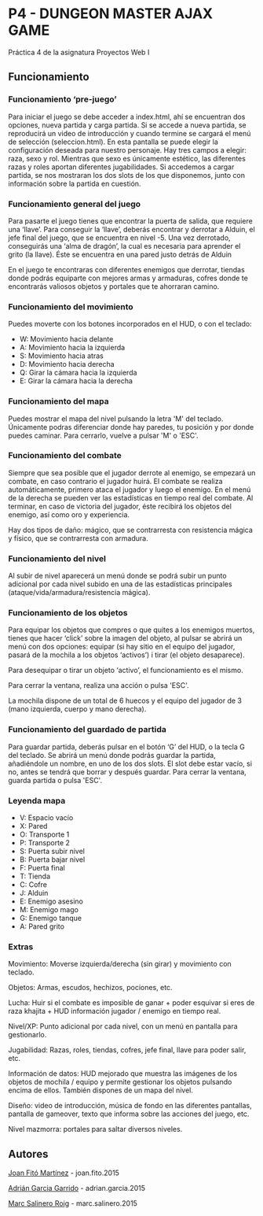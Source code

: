 # P4 - DUNGEON MASTER AJAX GAME

Práctica 4 de la asignatura Proyectos Web I

## Funcionamiento

### Funcionamiento ‘pre-juego’

Para iniciar el juego se debe acceder a index.html, ahí se encuentran dos opciones, nueva partida y carga partida.
Si se accede a nueva partida, se reproducirá un video de introducción y cuando termine se cargará el menú de selección (seleccion.html).
En esta pantalla se puede elegir la configuración deseada para nuestro personaje. Hay tres campos a elegir: raza, sexo y rol. Mientras que sexo es únicamente estético, las diferentes razas y roles aportan diferentes jugabilidades.
Si accedemos a cargar partida, se nos mostraran los dos slots de los que disponemos, junto con información sobre la partida en cuestión.

### Funcionamiento general del juego

Para pasarte el juego tienes que encontrar la puerta de salida, que requiere una ‘llave’. Para conseguir la ‘llave’, deberás encontrar y derrotar a Alduin, el jefe final del juego, que se encuentra en nivel -5.
Una vez derrotado, conseguirás una ‘alma de dragón’, la cual es necesaria para aprender el grito (la llave). Éste se encuentra en una pared justo detrás de Alduin

En el juego te encontraras con diferentes enemigos que derrotar, tiendas donde podrás equiparte con mejores armas y armaduras, cofres donde te encontrarás valiosos objetos y portales que te ahorraran camino.

### Funcionamiento del movimiento

Puedes moverte con los botones incorporados en el HUD, o con el teclado:
* W: Movimiento hacia delante
* A: Movimiento hacia la izquierda
* S: Movimiento hacia atras
* D: Movimiento hacia derecha
* Q: Girar la cámara hacia la izquierda
* E: Girar la cámara hacia la derecha

### Funcionamiento del mapa

Puedes mostrar el mapa del nivel pulsando la letra 'M' del teclado.
Únicamente podras diferenciar donde hay paredes, tu posición y por donde puedes caminar.
Para cerrarlo, vuelve a pulsar 'M' o 'ESC'.

### Funcionamiento del combate

Siempre que sea posible  que el jugador derrote al enemigo, se empezará un combate, en caso contrario el jugador huirá.
El combate se realiza automáticamente, primero ataca el jugador y luego el enemigo. En el menú de la derecha se pueden ver las estadísticas en tiempo real del combate.
Al terminar, en caso de victoria del jugador, éste recibirá los objetos del enemigo, así como oro y experiencia.

Hay dos tipos de daño: mágico, que se contrarresta con resistencia mágica y físico, que se contrarresta con armadura.

### Funcionamiento del nivel

Al subir de nivel aparecerá un menú donde se podrá subir un punto adicional por cada nivel subido en una de las estadísticas principales (ataque/vida/armadura/resistencia mágica).

### Funcionamiento de los objetos

Para equipar los objetos que compres o que quites a los enemigos muertos, tienes que hacer ‘click’ sobre la imagen del objeto, al pulsar se abrirá un menú con dos opciones: equipar (si hay sitio en el equipo del jugador, pasará de la mochila a los objetos ‘activos’) i tirar (el objeto desaparece).

Para desequipar o tirar un objeto ‘activo’, el funcionamiento es el mismo.

Para cerrar la ventana, realiza una acción o pulsa 'ESC'.

La mochila dispone de un total de 6 huecos y el equipo del jugador de 3 (mano izquierda, cuerpo y mano derecha).

### Funcionamiento del guardado de partida

Para guardar partida, deberás pulsar en el botón ‘G’ del HUD, o la tecla G del teclado.
Se abrirá un menú donde podrás guardar la partida, añadiéndole un nombre, en uno de los dos slots.
El slot debe estar vacío, si no, antes se tendrá que borrar y después guardar.
Para cerrar la ventana, guarda partida o pulsa 'ESC'.

### Leyenda mapa

* V:  Espacio vacío
* X:  Pared
* O:  Transporte 1
* P:  Transporte 2
* S:  Puerta subir nivel
* B:  Puerta bajar nivel
* F:  Puerta final
* T:  Tienda
* C<x>:  Cofre
* J:  Alduin
* E:  Enemigo asesino
* M:  Enemigo mago
* G:  Enemigo tanque
* A:  Pared grito

### Extras

Movimiento: Moverse izquierda/derecha (sin girar) y movimiento con teclado.

Objetos: Armas, escudos, hechizos, pociones, etc.

Lucha: Huir si el combate es imposible de ganar + poder esquivar  si eres de raza khajita + HUD información jugador / enemigo en tiempo real.

Nivel/XP: Punto adicional por cada nivel, con un menú en pantalla para gestionarlo.

Jugabilidad: Razas, roles, tiendas, cofres, jefe final, llave para poder salir, etc.

Información de datos: HUD mejorado que muestra las imágenes de los objetos de mochila / equipo y permite gestionar los objetos pulsando encima de ellos. También dispones de un mapa del nivel.

Diseño: video de introducción, música de fondo en las diferentes pantallas, pantalla de gameover, texto que informa sobre las acciones del juego, etc.

Nivel mazmorra: portales para saltar diversos niveles.

## Autores
[Joan Fitó Martínez](https://github.com/joanfito) - joan.fito.2015

[Adrián Garcia Garrido](https://github.com/adrig-geek) - adrian.garcia.2015

[Marc Salinero Roig](https://github.com/SlamMark) - marc.salinero.2015
